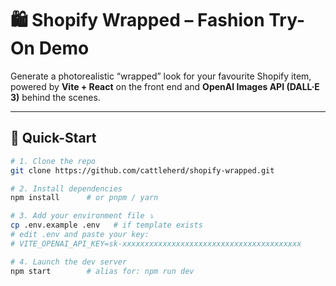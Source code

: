 # 🛍️ Shopify Wrapped – Fashion Try-On Demo

Generate a photorealistic “wrapped” look for your favourite Shopify item, powered by **Vite + React** on the front end and **OpenAI Images API (DALL·E 3)** behind the scenes.

---

## 🚀 Quick-Start

```bash
# 1. Clone the repo
git clone https://github.com/cattleherd/shopify-wrapped.git

# 2. Install dependencies
npm install      # or pnpm / yarn

# 3. Add your environment file ⤵︎
cp .env.example .env   # if template exists
# edit .env and paste your key:
# VITE_OPENAI_API_KEY=sk-xxxxxxxxxxxxxxxxxxxxxxxxxxxxxxxxxxxxxxxx

# 4. Launch the dev server
npm start        # alias for: npm run dev


